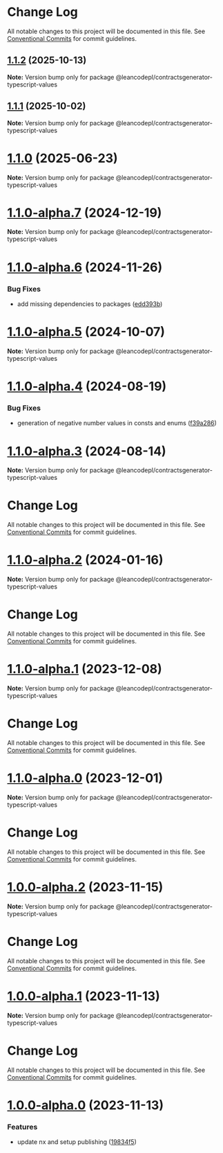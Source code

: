 # Change Log

All notable changes to this project will be documented in this file.
See [Conventional Commits](https://conventionalcommits.org) for commit guidelines.

## [1.1.2](https://github.com/leancodepl/contractsgenerator-typescript/compare/v1.1.1...v1.1.2) (2025-10-13)

**Note:** Version bump only for package @leancodepl/contractsgenerator-typescript-values





## [1.1.1](https://github.com/leancodepl/contractsgenerator-typescript/compare/v1.1.0...v1.1.1) (2025-10-02)

**Note:** Version bump only for package @leancodepl/contractsgenerator-typescript-values





# [1.1.0](https://github.com/leancodepl/contractsgenerator-typescript/compare/v1.1.0-alpha.7...v1.1.0) (2025-06-23)

**Note:** Version bump only for package @leancodepl/contractsgenerator-typescript-values





# [1.1.0-alpha.7](https://github.com/leancodepl/contractsgenerator-typescript/compare/v1.1.0-alpha.6...v1.1.0-alpha.7) (2024-12-19)

**Note:** Version bump only for package @leancodepl/contractsgenerator-typescript-values





# [1.1.0-alpha.6](https://github.com/leancodepl/contractsgenerator-typescript/compare/v1.1.0-alpha.5...v1.1.0-alpha.6) (2024-11-26)


### Bug Fixes

* add missing dependencies to packages ([edd393b](https://github.com/leancodepl/contractsgenerator-typescript/commit/edd393b092cbbbca85ab9cdacc664b5979efede3))





# [1.1.0-alpha.5](https://github.com/leancodepl/contractsgenerator-typescript/compare/v1.1.0-alpha.4...v1.1.0-alpha.5) (2024-10-07)

**Note:** Version bump only for package @leancodepl/contractsgenerator-typescript-values





# [1.1.0-alpha.4](https://github.com/leancodepl/contractsgenerator-typescript/compare/v1.1.0-alpha.3...v1.1.0-alpha.4) (2024-08-19)


### Bug Fixes

* generation of negative number values in consts and enums ([f39a286](https://github.com/leancodepl/contractsgenerator-typescript/commit/f39a286387591210da8a4d9facc0bac5c9c477b5))





# [1.1.0-alpha.3](https://github.com/leancodepl/contractsgenerator-typescript/compare/v1.1.0-alpha.2...v1.1.0-alpha.3) (2024-08-14)

**Note:** Version bump only for package @leancodepl/contractsgenerator-typescript-values





# Change Log

All notable changes to this project will be documented in this file. See
[Conventional Commits](https://conventionalcommits.org) for commit guidelines.

# [1.1.0-alpha.2](https://github.com/leancodepl/contractsgenerator-typescript/compare/v1.1.0-alpha.1...v1.1.0-alpha.2) (2024-01-16)

**Note:** Version bump only for package @leancodepl/contractsgenerator-typescript-values

# Change Log

All notable changes to this project will be documented in this file. See
[Conventional Commits](https://conventionalcommits.org) for commit guidelines.

# [1.1.0-alpha.1](https://github.com/leancodepl/contractsgenerator-typescript/compare/v1.1.0-alpha.0...v1.1.0-alpha.1) (2023-12-08)

**Note:** Version bump only for package @leancodepl/contractsgenerator-typescript-values

# Change Log

All notable changes to this project will be documented in this file. See
[Conventional Commits](https://conventionalcommits.org) for commit guidelines.

# [1.1.0-alpha.0](https://github.com/leancodepl/contractsgenerator-typescript/compare/v1.0.0-alpha.2...v1.1.0-alpha.0) (2023-12-01)

**Note:** Version bump only for package @leancodepl/contractsgenerator-typescript-values

# Change Log

All notable changes to this project will be documented in this file. See
[Conventional Commits](https://conventionalcommits.org) for commit guidelines.

# [1.0.0-alpha.2](https://github.com/leancodepl/contractsgenerator-typescript/compare/v1.0.0-alpha.1...v1.0.0-alpha.2) (2023-11-15)

**Note:** Version bump only for package @leancodepl/contractsgenerator-typescript-values

# Change Log

All notable changes to this project will be documented in this file. See
[Conventional Commits](https://conventionalcommits.org) for commit guidelines.

# [1.0.0-alpha.1](https://github.com/leancodepl/contractsgenerator-typescript/compare/v1.0.0-alpha.0...v1.0.0-alpha.1) (2023-11-13)

**Note:** Version bump only for package @leancodepl/contractsgenerator-typescript-values

# Change Log

All notable changes to this project will be documented in this file. See
[Conventional Commits](https://conventionalcommits.org) for commit guidelines.

# [1.0.0-alpha.0](https://github.com/leancodepl/contractsgenerator-typescript/compare/v0.5.0-alpha.0...v1.0.0-alpha.0) (2023-11-13)

### Features

- update nx and setup publishing
  ([19834f5](https://github.com/leancodepl/contractsgenerator-typescript/commit/19834f5f8ab97c5d04a7d819eeabaa74a010ed51))

